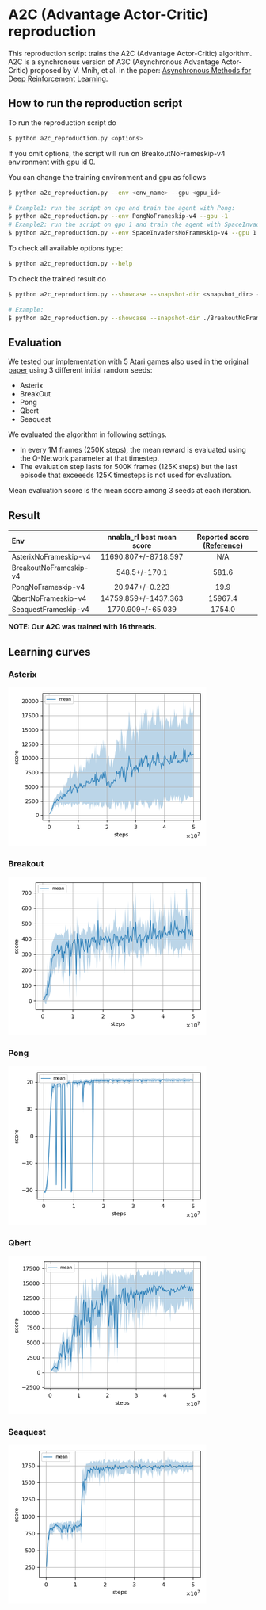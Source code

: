 # A2C (Advantage Actor-Critic) reproduction

This reproduction script trains the A2C (Advantage Actor-Critic) algorithm.
A2C is a synchronous version of A3C (Asynchronous Advantage Actor-Critic) proposed by V. Mnih, et al. in the paper: [Asynchronous Methods for Deep Reinforcement Learning](https://arxiv.org/abs/1602.01783).

## How to run the reproduction script

To run the reproduction script do

```sh
$ python a2c_reproduction.py <options>
```

If you omit options, the script will run on BreakoutNoFrameskip-v4 environment with gpu id 0.

You can change the training environment and gpu as follows

```sh
$ python a2c_reproduction.py --env <env_name> --gpu <gpu_id>
```

```sh
# Example1: run the script on cpu and train the agent with Pong:
$ python a2c_reproduction.py --env PongNoFrameskip-v4 --gpu -1
# Example2: run the script on gpu 1 and train the agent with SpaceInvaders:
$ python a2c_reproduction.py --env SpaceInvadersNoFrameskip-v4 --gpu 1
```

To check all available options type:

```sh
$ python a2c_reproduction.py --help
```

To check the trained result do

```sh
$ python a2c_reproduction.py --showcase --snapshot-dir <snapshot_dir> --render
```

```sh
# Example:
$ python a2c_reproduction.py --showcase --snapshot-dir ./BreakoutNoFrameskip-v4/seed-1/iteration-250000/ --render
```

## Evaluation

We tested our implementation with 5 Atari games also used in the [original paper](https://arxiv.org/abs/1602.01783) using 3 different initial random seeds:

- Asterix
- BreakOut
- Pong
- Qbert
- Seaquest

We evaluated the algorithm in following settings.

* In every 1M frames (250K steps), the mean reward is evaluated using the Q-Network parameter at that timestep. 
* The evaluation step lasts for 500K frames (125K steps) but the last episode that exceeeds 125K timesteps is not used for evaluation.

Mean evaluation score is the mean score among 3 seeds at each iteration.

## Result

|Env|nnabla_rl best mean score|Reported score ([Reference](https://arxiv.org/pdf/1708.05144.pdf))|
|:---|:---:|:---:|
|AsterixNoFrameskip-v4|11690.807+/-8718.597|N/A|
|BreakoutNoFrameskip-v4|548.5+/-170.1|581.6|
|PongNoFrameskip-v4|20.947+/-0.223|19.9|
|QbertNoFrameskip-v4|14759.859+/-1437.363|15967.4|
|SeaquestFrameskip-v4|1770.909+/-65.039|1754.0|

**NOTE: Our A2C was trained with 16 threads.**

## Learning curves

### Asterix

![Asterix Result](./reproduction_results/AsterixNoFrameskip-v4_results/result.png)

### Breakout

![Breakout Result](./reproduction_results/BreakoutNoFrameskip-v4_results/result.png)

### Pong

![Pong Result](./reproduction_results/PongNoFrameskip-v4_results/result.png)

### Qbert

![Qbert Result](./reproduction_results/QbertNoFrameskip-v4_results/result.png)

### Seaquest

![Seaquest Result](./reproduction_results/SeaquestNoFrameskip-v4_results/result.png)